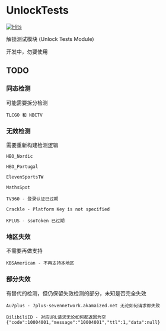 # UnlockTests

[![Hits](https://hits.seeyoufarm.com/api/count/incr/badge.svg?url=https%3A%2F%2Fgithub.com%2Foneclickvirt%2FUnlockTests&count_bg=%2323E01C&title_bg=%23555555&icon=sonarcloud.svg&icon_color=%23E7E7E7&title=hits&edge_flat=false)](https://hits.seeyoufarm.com)

解锁测试模块 (Unlock Tests Module)

开发中，勿要使用

## TODO

### 同态检测

可能需要拆分检测

```
TLCGO 和 NBCTV 
```

### 无效检测

需要重新构建检测逻辑

```
HBO_Nordic

HBO_Portugal

ElevenSportsTW

MathsSpot 

TV360 - 登录认证已过期

Crackle - Platform Key is not specified

KPLUS - ssoToken 已过期
```

### 地区失效

不需要再做支持

```
KBSAmerican - 不再支持本地区
```

### 部分失效

有替代的检测，但仍保留失效检测的部分，未知是否完全失效

```
Au7plus - 7plus-sevennetwork.akamaized.net 无论如何请求都失败

BilibiliID - 对应URL请求无论如何都返回为空 {"code":10004001,"message":"10004001","ttl":1,"data":null}
```